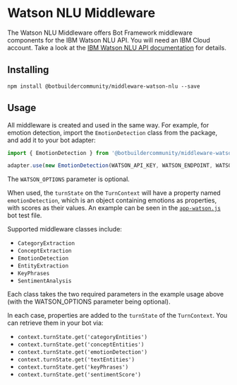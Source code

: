 # Watson NLU Middleware

The Watson NLU Middleware offers Bot Framework middleware components for the IBM Watson NLU API. You will need an IBM Cloud account. Take a look at the [IBM Watson NLU API documentation](https://www.ibm.com/watson/services/natural-language-understanding/) for details.

## Installing

    npm install @botbuildercommunity/middleware-watson-nlu --save

## Usage

All middleware is created and used in the same way. For example, for emotion detection, import the `EmotionDetection` class from the package, and add it to your bot adapter:

```typescript
import { EmotionDetection } from '@botbuildercommunity/middleware-watson-nlu';

adapter.use(new EmotionDetection(WATSON_API_KEY, WATSON_ENDPOINT, WATSON_OPTIONS));
```

The `WATSON_OPTIONS` parameter is optional.

When used, the `turnState` on the `TurnContext` will have a property named `emotionDetection`, which is an object containing emotions as properties, with scores as their values. An example can be seen in the [`app-watson.js`](example/app-watson.js) bot test file.

Supported middleware classes include:

* `CategoryExtraction`
* `ConceptExtraction`
* `EmotionDetection`
* `EntityExtraction`
* `KeyPhrases`
* `SentimentAnalysis`

Each class takes the two required parameters in the example usage above (with the WATSON_OPTIONS parameter being optional).

In each case, properties are added to the `turnState` of the `TurnContext`. You can retrieve them in your bot via:

* `context.turnState.get('categoryEntities')`
* `context.turnState.get('conceptEntities')`
* `context.turnState.get('emotionDetection')`
* `context.turnState.get('textEntities')`
* `context.turnState.get('keyPhrases')`
* `context.turnState.get('sentimentScore')`
